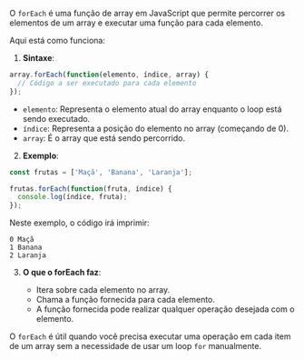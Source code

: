 O `forEach` é uma função de array em JavaScript que permite percorrer os elementos de um array e executar uma função para cada elemento.

Aqui está como funciona:

1. **Sintaxe**:

```javascript
array.forEach(function(elemento, índice, array) {
  // Código a ser executado para cada elemento
});
```

   - `elemento`: Representa o elemento atual do array enquanto o loop está sendo executado.
   - `índice`: Representa a posição do elemento no array (começando de 0).
   - `array`: É o array que está sendo percorrido.

2. **Exemplo**:

```javascript
const frutas = ['Maçã', 'Banana', 'Laranja'];

frutas.forEach(function(fruta, índice) {
  console.log(índice, fruta);
});
```

   Neste exemplo, o código irá imprimir:

   ```
   0 Maçã
   1 Banana
   2 Laranja
   ```

3. **O que o forEach faz**:

   - Itera sobre cada elemento no array.
   - Chama a função fornecida para cada elemento.
   - A função fornecida pode realizar qualquer operação desejada com o elemento.

O `forEach` é útil quando você precisa executar uma operação em cada item de um array sem a necessidade de usar um loop `for` manualmente.
```

